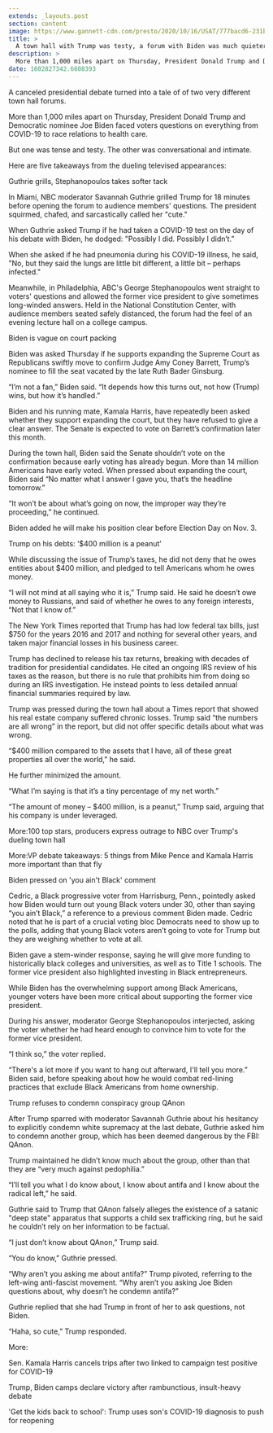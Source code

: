 ```yaml
--- 
extends: _layouts.post 
section: content 
image: https://www.gannett-cdn.com/presto/2020/10/16/USAT/777bacd6-231b-4a58-b342-92d7ae4e18a1-AFP_AFP_8T833W.jpg?crop=3199,1799,x0,y296&width=3199&height=1799&format=pjpg&auto=webp 
title: > 
  A town hall with Trump was testy, a forum with Biden was much quieter: Here are takeaways from each 
description: > 
  More than 1,000 miles apart on Thursday, President Donald Trump and Democratic nominee Joe Biden faced voters questions on everything from COVID-19 to race relations to health care.When Guthrie asked Trump if he had taken a COVID-19 test on the day of his debate with Biden, he dodged: "Possibly I did.Meanwhile, in Philadelphia, ABC's George Stephanopoulos went straight to voters' questions and allowed the former vice president to give sometimes long-winded answers.During the town hall, Biden said the Senate shouldn’t vote on the confirmation because early voting has already begun.“Why aren’t you asking Joe Biden questions about, why doesn’t he condemn antifa?”Guthrie replied that she had Trump in front of her to ask questions, not Biden. 
date: 1602827342.6608393 
--- 
```

A canceled presidential debate turned into a tale of of two very different town hall forums.

More than 1,000 miles apart on Thursday, President Donald Trump and Democratic nominee Joe Biden faced voters questions on everything from COVID-19 to race relations to health care.

But one was tense and testy. The other was conversational and intimate.

Here are five takeaways from the dueling televised appearances:

Guthrie grills, Stephanopoulos takes softer tack

In Miami, NBC moderator Savannah Guthrie grilled Trump for 18 minutes before opening the forum to audience members' questions. The president squirmed, chafed, and sarcastically called her "cute."

When Guthrie asked Trump if he had taken a COVID-19 test on the day of his debate with Biden, he dodged: "Possibly I did. Possibly I didn’t.”

When she asked if he had pneumonia during his COVID-19 illness, he said, "No, but they said the lungs are little bit different, a little bit – perhaps infected."

Meanwhile, in Philadelphia, ABC's George Stephanopoulos went straight to voters' questions and allowed the former vice president to give sometimes long-winded answers. Held in the National Constitution Center, with audience members seated safely distanced, the forum had the feel of an evening lecture hall on a college campus.

Biden is vague on court packing

Biden was asked Thursday if he supports expanding the Supreme Court as Republicans swiftly move to confirm Judge Amy Coney Barrett, Trump’s nominee to fill the seat vacated by the late Ruth Bader Ginsburg.

“I’m not a fan,” Biden said. “It depends how this turns out, not how (Trump) wins, but how it’s handled.”

Biden and his running mate, Kamala Harris, have repeatedly been asked whether they support expanding the court, but they have refused to give a clear answer. The Senate is expected to vote on Barrett’s confirmation later this month.

During the town hall, Biden said the Senate shouldn’t vote on the confirmation because early voting has already begun. More than 14 million Americans have early voted. When pressed about expanding the court, Biden said “No matter what I answer I gave you, that’s the headline tomorrow.”

“It won’t be about what’s going on now, the improper way they’re proceeding,” he continued.

Biden added he will make his position clear before Election Day on Nov. 3.

Trump on his debts: ‘$400 million is a peanut’

While discussing the issue of Trump’s taxes, he did not deny that he owes entities about $400 million, and pledged to tell Americans whom he owes money.

“I will not mind at all saying who it is,” Trump said. He said he doesn’t owe money to Russians, and said of whether he owes to any foreign interests, “Not that I know of.”

The New York Times reported that Trump has had low federal tax bills, just $750 for the years 2016 and 2017 and nothing for several other years, and taken major financial losses in his business career.

Trump has declined to release his tax returns, breaking with decades of tradition for presidential candidates. He cited an ongoing IRS review of his taxes as the reason, but there is no rule that prohibits him from doing so during an IRS investigation. He instead points to less detailed annual financial summaries required by law.

Trump was pressed during the town hall about a Times report that showed his real estate company suffered chronic losses. Trump said “the numbers are all wrong” in the report, but did not offer specific details about what was wrong.

“$400 million compared to the assets that I have, all of these great properties all over the world,” he said.

He further minimized the amount.

“What I’m saying is that it’s a tiny percentage of my net worth.”

“The amount of money – $400 million, is a peanut,” Trump said, arguing that his company is under leveraged.

More:100 top stars, producers express outrage to NBC over Trump's dueling town hall

More:VP debate takeaways: 5 things from Mike Pence and Kamala Harris more important than that fly

Biden pressed on 'you ain't Black' comment

Cedric, a Black progressive voter from Harrisburg, Penn., pointedly asked how Biden would turn out young Black voters under 30, other than saying “you ain’t Black,” a reference to a previous comment Biden made. Cedric noted that he is part of a crucial voting bloc Democrats need to show up to the polls, adding that young Black voters aren’t going to vote for Trump but they are weighing whether to vote at all.

Biden gave a stem-winder response, saying he will give more funding to historically black colleges and universities, as well as to Title 1 schools. The former vice president also highlighted investing in Black entrepreneurs.

While Biden has the overwhelming support among Black Americans, younger voters have been more critical about supporting the former vice president.

During his answer, moderator George Stephanopoulos interjected, asking the voter whether he had heard enough to convince him to vote for the former vice president.

“I think so,” the voter replied.

“There's a lot more if you want to hang out afterward, I'll tell you more.” Biden said, before speaking about how he would combat red-lining practices that exclude Black Americans from home ownership.

Trump refuses to condemn conspiracy group QAnon

After Trump sparred with moderator Savannah Guthrie about his hesitancy to explicitly condemn white supremacy at the last debate, Guthrie asked him to condemn another group, which has been deemed dangerous by the FBI: QAnon.

Trump maintained he didn’t know much about the group, other than that they are “very much against pedophilia.”

“I’ll tell you what I do know about, I know about antifa and I know about the radical left,” he said.

Guthrie said to Trump that QAnon falsely alleges the existence of a satanic "deep state" apparatus that supports a child sex trafficking ring, but he said he couldn’t rely on her information to be factual.

“I just don’t know about QAnon,” Trump said.

“You do know,” Guthrie pressed.

“Why aren’t you asking me about antifa?” Trump pivoted, referring to the left-wing anti-fascist movement. “Why aren’t you asking Joe Biden questions about, why doesn’t he condemn antifa?”

Guthrie replied that she had Trump in front of her to ask questions, not Biden.

“Haha, so cute,” Trump responded.

More:

Sen. Kamala Harris cancels trips after two linked to campaign test positive for COVID-19

Trump, Biden camps declare victory after rambunctious, insult-heavy debate

'Get the kids back to school': Trump uses son's COVID-19 diagnosis to push for reopening